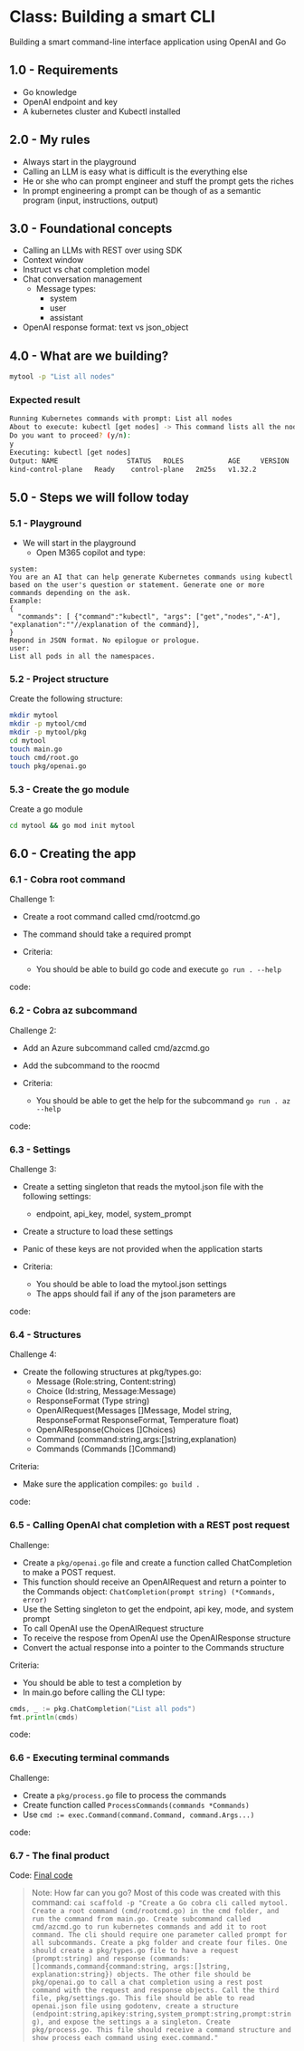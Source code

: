 # Class: Building a smart CLI

Building a smart command-line interface application using OpenAI and Go

## 1.0 - Requirements

- Go knowledge
- OpenAI endpoint and key
- A kubernetes cluster and Kubectl installed

## 2.0 - My rules

- Always start in the playground
- Calling an LLM is easy what is difficult is the everything else
- He or she who can prompt engineer and stuff the prompt gets the riches
- In prompt engineering a prompt can be though of as a semantic program (input, instructions, output)

## 3.0 - Foundational concepts

- Calling an LLMs with REST over using SDK
- Context window
- Instruct vs chat completion model
- Chat conversation management
  - Message types:
    - system
    - user
    - assistant
- OpenAI response format: text vs json_object

## 4.0 - What are we building?

```bash
mytool -p "List all nodes"
```

### Expected result

```bash
Running Kubernetes commands with prompt: List all nodes
About to execute: kubectl [get nodes] -> This command lists all the nodes in the Kubernetes cluster.
Do you want to proceed? (y/n): 
y
Executing: kubectl [get nodes]
Output: NAME                 STATUS   ROLES           AGE     VERSION
kind-control-plane   Ready    control-plane   2m25s   v1.32.2
```

## 5.0 - Steps we will follow today

### 5.1 - Playground

- We will start in the playground
  - Open M365 copilot and type:
```text
system:
You are an AI that can help generate Kubernetes commands using kubectl based on the user's question or statement. Generate one or more commands depending on the ask.
Example:
{
  "commands": [ {"command":"kubectl", "args": ["get","nodes","-A"], "explanation":""//explanation of the command}],
}
Repond in JSON format. No epilogue or prologue.
user:
List all pods in all the namespaces.
```

### 5.2 - Project structure

Create the following structure:
```bash
mkdir mytool
mkdir -p mytool/cmd
mkdir -p mytool/pkg
cd mytool
touch main.go
touch cmd/root.go
touch pkg/openai.go
```

### 5.3 - Create the go module

Create a go module
```bash
cd mytool && go mod init mytool
```

## 6.0 - Creating the app

### 6.1 - Cobra root command

Challenge 1:

- Create a root command called cmd/rootcmd.go
- The command should take a required prompt 

- Criteria:
  - You should be able to build go code and execute `go run . --help`

code: [](/1-rootcmd/README.md)

### 6.2 - Cobra az subcommand

Challenge 2:

- Add an Azure subcommand called cmd/azcmd.go
- Add the subcommand to the roocmd

- Criteria:
  - You should be able to get the help for the subcommand `go run . az --help`


code: [](/2-azcmd/README.md)

### 6.3 - Settings

Challenge 3:

- Create a setting singleton that reads the mytool.json file with the following settings:
  - endpoint, api_key, model, system_prompt
- Create a structure to load these settings
- Panic of these keys are not provided when the application starts

- Criteria:
  - You should be able to load the mytool.json settings 
  - The apps should fail if any of the json parameters are

code: [](/3-settings/README.md)

### 6.4 - Structures

Challenge 4:

- Create the following structures at pkg/types.go:
  - Message (Role:string, Content:string)
  - Choice (Id:string, Message:Message)
  - ResponseFormat (Type string)
  - OpenAIRequest(Messages []Message, Model string, ResponseFormat ResponseFormat, Temperature float)
  - OpenAIResponse(Choices []Choices)
  - Command (command:string,args:[]string,explanation)
  - Commands (Commands []Command)

Criteria:
  - Make sure the application compiles: `go build .`


code: [](/4-structures/README.md)

### 6.5 - Calling OpenAI chat completion with a REST post request

Challenge:

- Create a `pkg/openai.go` file and create a function called ChatCompletion to make a POST request.
- This function should receive an OpenAIRequest and return a pointer to the Commands object: `ChatCompletion(prompt string) (*Commands, error)`
- Use the Setting singleton to get the endpoint, api key, mode, and system prompt
- To call OpenAI use the OpenAIRequest structure
- To receive the respose from OpenAI use the OpenAIResponse structure
- Convert the actual response into a pointer to the Commands structure

Criteria:
  - You should be able to test a completion by
  - In main.go before calling the CLI type: 
```go
cmds, _ := pkg.ChatCompletion("List all pods")
fmt.println(cmds)
```

code: [](/5-openai/README.md)

### 6.6 - Executing terminal commands

Challenge:
- Create a `pkg/process.go` file to process the commands
- Create function called `ProcessCommands(commands *Commands)`
- Use `cmd := exec.Command(command.Command, command.Args...)`

code: [](/6-process/README.md)

### 6.7 - The final product

Code: [Final code](/7-final/README.md)

> Note: How far can you go?
> Most of this code was created with this command: `cai scaffold -p "Create a Go cobra cli called mytool. Create a root command (cmd/rootcmd.go) in the cmd folder, and run the command from main.go. Create subcommand called cmd/azcmd.go to run kubernetes commands and add it to root command. The cli should require one parameter called prompt for all subcommands. Create a pkg folder and create four files. One should create a pkg/types.go file to have a request (prompt:string) and response (commands:[]commands,command{command:string, args:[]string, explanation:string}) objects. The other file should be pkg/openai.go to call a chat completion using a rest post command with the request and response objects. Call the third file, pkg/settings.go. This file should be able to read openai.json file using godotenv, create a structure (endpoint:string,apikey:string,system_prompt:string,prompt:string), and expose the settings a a singleton. Create pkg/process.go. This file should receive a command structure and show process each command using exec.command."`
